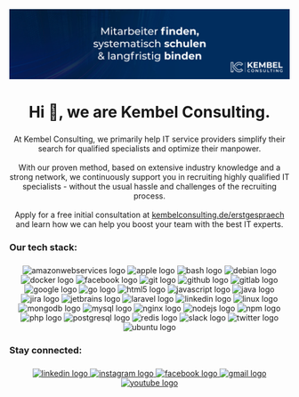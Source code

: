 <div align="center">
  <img src="https://raw.githubusercontent.com/Kembel-Consulting/assets/master/images/social-media/linkedin/personal/banner_1400x350.png"  />
</div>

###

<h1 align="center">Hi 👋, we are Kembel Consulting.</h1>

###

<p align="center">At Kembel Consulting, we primarily help IT service providers simplify their search for qualified specialists and optimize their manpower.
<br><br>
With our proven method, based on extensive industry knowledge and a strong network, we continuously support you in recruiting highly qualified IT specialists - without the usual hassle and challenges of the recruiting process.
<br><br>
Apply for a free initial consultation at <a href="https://kembelconsulting.de/erstgespraech">kembelconsulting.de/erstgespraech</a> and learn how we can help you boost your team with the best IT experts.
</p>

###

<h3 align="left">Our tech stack:</h3>

###

<div align="center">
  <img src="https://cdn.jsdelivr.net/gh/devicons/devicon/icons/amazonwebservices/amazonwebservices-original-wordmark.svg" height="40" width="55" alt="amazonwebservices logo"  />
  <img src="https://cdn.jsdelivr.net/gh/devicons/devicon/icons/apple/apple-original.svg" height="40" width="55" alt="apple logo"  />
  <img src="https://cdn.jsdelivr.net/gh/devicons/devicon/icons/bash/bash-original.svg" height="40" width="55" alt="bash logo"  />
  <img src="https://cdn.jsdelivr.net/gh/devicons/devicon/icons/debian/debian-plain-wordmark.svg" height="40" width="55" alt="debian logo"  />
  <img src="https://cdn.jsdelivr.net/gh/devicons/devicon/icons/docker/docker-plain-wordmark.svg" height="40" width="55" alt="docker logo"  />
  <img src="https://cdn.jsdelivr.net/gh/devicons/devicon/icons/facebook/facebook-plain.svg" height="40" width="55" alt="facebook logo"  />
  <img src="https://cdn.jsdelivr.net/gh/devicons/devicon/icons/git/git-plain-wordmark.svg" height="40" width="55" alt="git logo"  />
  <img src="https://cdn.jsdelivr.net/gh/devicons/devicon/icons/github/github-original-wordmark.svg" height="40" width="55" alt="github logo"  />
  <img src="https://cdn.jsdelivr.net/gh/devicons/devicon/icons/gitlab/gitlab-plain-wordmark.svg" height="40" width="55" alt="gitlab logo"  />
  <img src="https://cdn.jsdelivr.net/gh/devicons/devicon/icons/google/google-original-wordmark.svg" height="40" width="55" alt="google logo"  />
  <img src="https://cdn.jsdelivr.net/gh/devicons/devicon/icons/go/go-original-wordmark.svg" height="40" width="55" alt="go logo"  />
  <img src="https://cdn.jsdelivr.net/gh/devicons/devicon/icons/html5/html5-plain-wordmark.svg" height="40" width="55" alt="html5 logo"  />
  <img src="https://cdn.jsdelivr.net/gh/devicons/devicon/icons/javascript/javascript-original.svg" height="40" width="55" alt="javascript logo"  />
  <img src="https://cdn.jsdelivr.net/gh/devicons/devicon/icons/java/java-original-wordmark.svg" height="40" width="55" alt="java logo"  />
  <img src="https://cdn.jsdelivr.net/gh/devicons/devicon/icons/jira/jira-original-wordmark.svg" height="40" width="55" alt="jira logo"  />
  <img src="https://cdn.jsdelivr.net/gh/devicons/devicon/icons/jetbrains/jetbrains-original.svg" height="40" width="55" alt="jetbrains logo"  />
  <img src="https://cdn.jsdelivr.net/gh/devicons/devicon/icons/laravel/laravel-plain-wordmark.svg" height="40" width="55" alt="laravel logo"  />
  <img src="https://cdn.jsdelivr.net/gh/devicons/devicon/icons/linkedin/linkedin-original.svg" height="40" width="55" alt="linkedin logo"  />
  <img src="https://cdn.jsdelivr.net/gh/devicons/devicon/icons/linux/linux-original.svg" height="40" width="55" alt="linux logo"  />
  <img src="https://cdn.jsdelivr.net/gh/devicons/devicon/icons/mongodb/mongodb-original-wordmark.svg" height="40" width="55" alt="mongodb logo"  />
  <img src="https://cdn.jsdelivr.net/gh/devicons/devicon/icons/mysql/mysql-original-wordmark.svg" height="40" width="55" alt="mysql logo"  />
  <img src="https://cdn.jsdelivr.net/gh/devicons/devicon/icons/nginx/nginx-original.svg" height="40" width="55" alt="nginx logo"  />
  <img src="https://cdn.jsdelivr.net/gh/devicons/devicon/icons/nodejs/nodejs-original-wordmark.svg" height="40" width="55" alt="nodejs logo"  />
  <img src="https://cdn.jsdelivr.net/gh/devicons/devicon/icons/npm/npm-original-wordmark.svg" height="40" width="55" alt="npm logo"  />
  <img src="https://cdn.jsdelivr.net/gh/devicons/devicon/icons/php/php-original.svg" height="40" width="55" alt="php logo"  />
  <img src="https://cdn.jsdelivr.net/gh/devicons/devicon/icons/postgresql/postgresql-plain-wordmark.svg" height="40" width="55" alt="postgresql logo"  />
  <img src="https://cdn.jsdelivr.net/gh/devicons/devicon/icons/redis/redis-plain-wordmark.svg" height="40" width="55" alt="redis logo"  />
  <img src="https://cdn.jsdelivr.net/gh/devicons/devicon/icons/slack/slack-original-wordmark.svg" height="40" width="55" alt="slack logo"  />
  <img src="https://cdn.jsdelivr.net/gh/devicons/devicon/icons/twitter/twitter-original.svg" height="40" width="55" alt="twitter logo"  />
  <img src="https://cdn.jsdelivr.net/gh/devicons/devicon/icons/ubuntu/ubuntu-plain-wordmark.svg" height="40" width="55" alt="ubuntu logo"  />
</div>

###

<h3 align="left">Stay connected:</h3>

###

<div align="center">
  <a href="https://www.linkedin.com/company/kembel-consulting/" target="_blank">
    <img src="https://raw.githubusercontent.com/maurodesouza/profile-readme-generator/master/src/assets/icons/social/linkedin/default.svg" width="52" height="40" alt="linkedin logo"  />
  </a>
  <a href="https://www.instagram.com/kembelconsulting/" target="_blank">
    <img src="https://raw.githubusercontent.com/maurodesouza/profile-readme-generator/master/src/assets/icons/social/instagram/default.svg" width="52" height="40" alt="instagram logo"  />
  </a>
  <a href="https://facebook.com/kembelconsulting" target="_blank">
    <img src="https://raw.githubusercontent.com/maurodesouza/profile-readme-generator/master/src/assets/icons/social/facebook/default.svg" width="52" height="40" alt="facebook logo"  />
  </a>
  <a href="mailto:info@kembelconsulting.de" target="_blank">
    <img src="https://raw.githubusercontent.com/maurodesouza/profile-readme-generator/master/src/assets/icons/social/gmail/default.svg" width="52" height="40" alt="gmail logo"  />
  </a>
  <a href="https://www.youtube.com/channel/UC8SsZHrpp3YoJPYtrMwq8Aw" target="_blank">
    <img src="https://raw.githubusercontent.com/maurodesouza/profile-readme-generator/master/src/assets/icons/social/youtube/default.svg" width="52" height="40" alt="youtube logo"  />
  </a>
</div>

###
